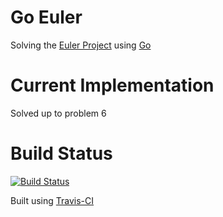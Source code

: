 # Go Euler
Solving the [Euler Project](https://projecteuler.net/) using [Go](https://golang.org/)

# Current Implementation
Solved up to problem 6

# Build Status
[![Build Status](https://travis-ci.org/jconstam/goeuler.svg?branch=master)](https://travis-ci.org/jconstam/goeuler)

Built using [Travis-CI](https://travis-ci.org/jconstam/goeuler)
